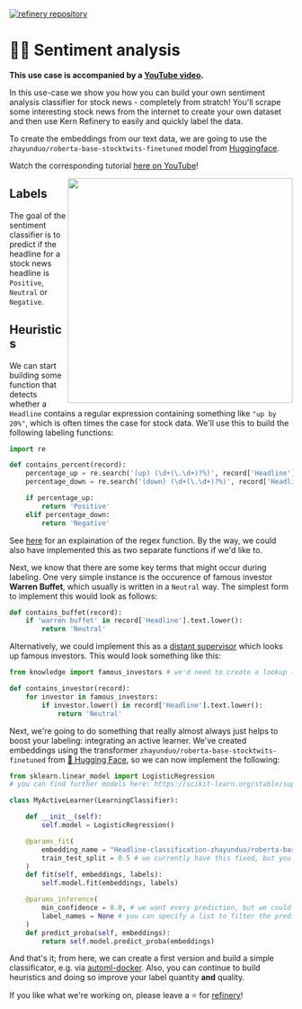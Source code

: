 [![refinery repository](https://uploads-ssl.webflow.com/61e47fafb12bd56b40022a49/62d1586ddec8452bb40c3256_sample-projects.svg)](https://github.com/code-kern-ai/refinery-sample-projects)

# 🙂😡 Sentiment analysis

**This use case is accompanied by a [YouTube video](https://www.youtube.com/watch?v=0XZLQlYSQEQ&ab_channel=KernAI).**

In this use-case we show you how you can build your own sentiment analysis classifier for stock news - completely from stratch! You'll scrape some interesting stock news from the internet to create your own dataset and then use Kern Refinery to easily and quickly label the data. 

To create the embeddings from our text data, we are going to use the `zhayunduo/roberta-base-stocktwits-finetuned` model from [Huggingface](huggingface.co).

Watch the corresponding tutorial [here on YouTube](https://www.youtube.com/watch?v=0XZLQlYSQEQ)!

<img align="right" src="https://uploads-ssl.webflow.com/61e47fafb12bd56b40022a49/62cb41d833c650bbe9c7122f_sentiment-analysis.svg" width="400px">

## Labels

The goal of the sentiment classifier is to predict if the headline for a stock news headline is `Positive`, `Neutral` or `Negative`. 

## Heuristics

We can start building some function that detects whether a `Headline` contains a regular expression containing something like `"up by 20%"`, which is often times the case for stock data. We'll use this to build the following labeling functions:

```python
import re

def contains_percent(record):
    percentage_up = re.search('(up) (\d+(\.\d+)?%)', record['Headline'].text.lower())
    percentage_down = re.search('(down) (\d+(\.\d+)?%)', record['Headline'].text.lower())

    if percentage_up:
        return 'Positive'
    elif percentage_down:
        return 'Negative'

```
See [here](https://regex101.com/r/P2gzUl/1) for an explaination of the regex function. By the way, we could also have implemented this as two separate functions if we'd like to.

Next, we know that there are some key terms that might occur during labeling. One very simple instance is the occurence of famous investor **Warren Buffet**, which usually is written in a `Neutral` way. The simplest form to implement this would look as follows:

```python
def contains_buffet(record):
    if 'warren buffet' in record['Headline'].text.lower():
        return 'Neutral'
```

Alternatively, we could implement this as a [distant supervisor](https://docs.kern.ai/docs/building-labeling-functions#lookup-lists-for-distant-supervision) which looks up famous investors. This would look something like this:

```python
from knowledge import famous_investors # we'd need to create a lookup list in the app for this

def contains_investor(record):
    for investor in famous_investors:
        if investor.lower() in record['Headline'].text.lower():
            return 'Neutral'
```


Next, we're going to do something that really almost always just helps to boost your labeling: integrating an active learner. We've created embeddings using the transformer `zhayunduo/roberta-base-stocktwits-finetuned` from [🤗 Hugging Face](https://huggingface.co/zhayunduo/roberta-base-stocktwits-finetuned), so we can now implement the following:

```python
from sklearn.linear_model import LogisticRegression
# you can find further models here: https://scikit-learn.org/stable/supervised_learning.html#supervised-learning

class MyActiveLearner(LearningClassifier):

    def __init__(self):
        self.model = LogisticRegression()

    @params_fit(
        embedding_name = "Headline-classification-zhayunduo/roberta-base-stocktwits-finetuned", # pick this from the options above
        train_test_split = 0.5 # we currently have this fixed, but you'll soon be able to specify this individually!
    )
    def fit(self, embeddings, labels):
        self.model.fit(embeddings, labels)

    @params_inference(
        min_confidence = 0.0, # we want every prediction, but we could also increase the minimum required confidence
        label_names = None # you can specify a list to filter the predictions (e.g. ["label-a", "label-b"])
    )
    def predict_proba(self, embeddings):
        return self.model.predict_proba(embeddings)

```

And that's it; from here, we can create a first version and build a simple classificator, e.g. via [automl-docker](https://github.com/code-kern-ai/automl-docker). Also, you can continue to build heuristics and doing so improve your label quantity **and** quality.

If you like what we're working on, please leave a ⭐ for [refinery](https://github.com/code-kern-ai/refinery)!

